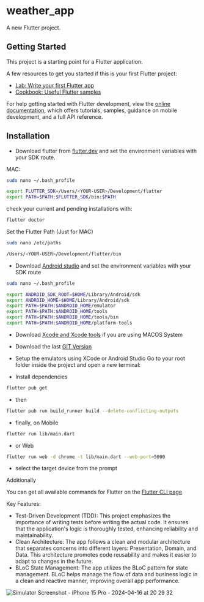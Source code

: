 # weather_app

A new Flutter project.

## Getting Started

This project is a starting point for a Flutter application.

A few resources to get you started if this is your first Flutter project:

- [Lab: Write your first Flutter app](https://docs.flutter.dev/get-started/codelab)
- [Cookbook: Useful Flutter samples](https://docs.flutter.dev/cookbook)

For help getting started with Flutter development, view the
[online documentation](https://docs.flutter.dev/), which offers tutorials,
samples, guidance on mobile development, and a full API reference.

## Installation

- Download flutter from [flutter.dev](https://flutter.dev/docs/get-started/install) and set the environment variables with your SDK route.

MAC:

```bash
sudo nano ~/.bash_profile
```

```bash
export FLUTTER_SDK=/Users/<YOUR-USER>/Development/flutter
export PATH=$PATH:$FLUTTER_SDK/bin:$PATH
```

check your current and pending installations with:

```bash
flutter doctor
```

Set the Flutter Path (Just for MAC)

```bash
sudo nano /etc/paths 
```

```bash
/Users/<YOUR-USER>/Development/flutter/bin
```

- Download [Android studio](https://developer.android.com/studio) and set the environment variables with your SDK route

```bash
sudo nano ~/.bash_profile
```

```bash
export ANDROID_SDK_ROOT=$HOME/Library/Android/sdk
export ANDROID_HOME=$HOME/Library/Android/sdk
export PATH=$PATH:$ANDROID_HOME/emulator
export PATH=$PATH:$ANDROID_HOME/tools
export PATH=$PATH:$ANDROID_HOME/tools/bin
export PATH=$PATH:$ANDROID_HOME/platform-tools
```

- Download [Xcode and Xcode tools](https://developer.apple.com/xcode/) if you are using MACOS System
- Download the last [GIT Version](https://git-scm.com/downloads)
- Setup the emulators using XCode or Android Studio
Go to your root folder inside the project and open a new terminal:

- Install dependencies

```bash
flutter pub get
``` 

- then

```bash
flutter pub run build_runner build --delete-conflicting-outputs
```

- finally, on Mobile

```bash
flutter run lib/main.dart
```

- or Web

```bash
flutter run web -d chrome -t lib/main.dart --web-port=5000
```

- select the target device from the prompt

Additionally

You can get all available commands for Flutter on the [Flutter CLI page](https://flutter.dev/docs/reference/flutter-cli)

Key Features:
  
- Test-Driven Development (TDD): This project emphasizes the importance of writing tests before writing the actual code. It ensures that the application's logic is thoroughly tested, enhancing reliability and maintainability.
- Clean Architecture: The app follows a clean and modular architecture that separates concerns into different layers: Presentation, Domain, and Data. This architecture promotes code reusability and makes it easier to adapt to changes in the future.
- BLoC State Management: The app utilizes the BLoC pattern for state management. BLoC helps manage the flow of data and business logic in a clean and reactive manner, improving overall app performance.


![Simulator Screenshot - iPhone 15 Pro - 2024-04-16 at 20 29 32](https://github.com/CodingWithPoonam/WeatherAppFlutter/assets/163306834/9f5f189a-a6b7-4fe3-ac6c-e6f7ddd863eb)
